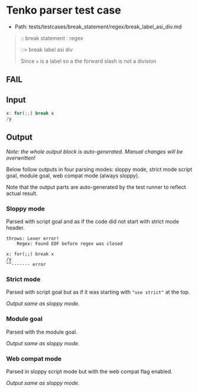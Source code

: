 # Tenko parser test case

- Path: tests/testcases/break_statement/regex/break_label_asi_div.md

> :: break statement : regex
>
> ::> break label asi div
>
> Since `x` is a label so a the forward slash is not a division

## FAIL

## Input

`````js
x: for(;;) break x
/y
`````

## Output

_Note: the whole output block is auto-generated. Manual changes will be overwritten!_

Below follow outputs in four parsing modes: sloppy mode, strict mode script goal, module goal, web compat mode (always sloppy).

Note that the output parts are auto-generated by the test runner to reflect actual result.

### Sloppy mode

Parsed with script goal and as if the code did not start with strict mode header.

`````
throws: Lexer error!
    Regex: Found EOF before regex was closed

x: for(;;) break x
/y
^^------- error
`````

### Strict mode

Parsed with script goal but as if it was starting with `"use strict"` at the top.

_Output same as sloppy mode._

### Module goal

Parsed with the module goal.

_Output same as sloppy mode._

### Web compat mode

Parsed in sloppy script mode but with the web compat flag enabled.

_Output same as sloppy mode._
